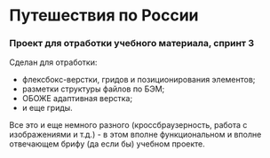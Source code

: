 # **Путешествия по России**
### **Проект для отработки учебного материала, спринт 3**

Сделан для отработки:
* флексбокс-верстки, гридов и позиционирования элементов;
* разметки структуры файлов по БЭМ;
* ОБОЖЕ адаптивная верстка;
* и еще гриды.

Все это и еще немного разного (кроссбраузерность, работа с изображениями и т.д.) - в этом вполне функциональном и вполне отвечающем брифу (да если бы) учебном проекте.
